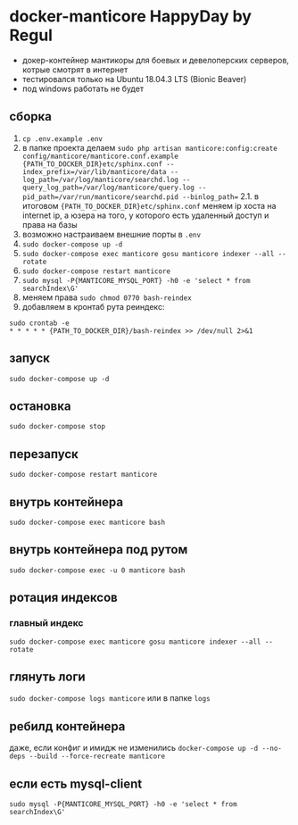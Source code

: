 # docker-manticore HappyDay by Regul
- докер-контейнер мантикоры для боевых и девелоперских серверов, котрые смотрят в интернет 
- тестировался только на Ubuntu 18.04.3 LTS (Bionic Beaver)
- под windows работать не будет 

## сборка
1. `cp .env.example .env`
2. в папке проекта делаем `sudo php artisan manticore:config:create config/manticore/manticore.conf.example {PATH_TO_DOCKER_DIR}etc/sphinx.conf --index_prefix=/var/lib/manticore/data --log_path=/var/log/manticore/searchd.log --query_log_path=/var/log/manticore/query.log --pid_path=/var/run/manticore/searchd.pid --binlog_path=`
2.1. в итоговом `{PATH_TO_DOCKER_DIR}etc/sphinx.conf` меняем ip хоста на internet ip, а юзера на того, у которого есть удаленный доступ и права на базы
3. возможно настраиваем внешние порты в `.env`
4. `sudo docker-compose up -d`
5. `sudo docker-compose exec manticore gosu manticore indexer --all --rotate`
6. `sudo docker-compose restart manticore`
7. `sudo mysql -P{MANTICORE_MYSQL_PORT} -h0 -e 'select * from searchIndex\G'`
8. меняем права `sudo chmod 0770 bash-reindex`
9. добавляем в кронтаб рута реиндекс: 
```
sudo crontab -e
* * * * * {PATH_TO_DOCKER_DIR}/bash-reindex >> /dev/null 2>&1
```

## запуск
`sudo docker-compose up -d`

## остановка
`sudo docker-compose stop`

## перезапуск
`sudo docker-compose restart manticore`

## внутрь контейнера
`sudo docker-compose exec manticore bash`

## внутрь контейнера под рутом
`sudo docker-compose exec -u 0 manticore bash`

## ротация индексов
### главный индекс
`sudo docker-compose exec manticore gosu manticore indexer --all --rotate`

## глянуть логи
`sudo docker-compose logs manticore` или в папке `logs`

## ребилд контейнера
даже, если конфиг и имидж не изменились
`docker-compose up -d --no-deps --build --force-recreate manticore`

## если есть mysql-client
`sudo mysql -P{MANTICORE_MYSQL_PORT} -h0 -e 'select * from searchIndex\G'`